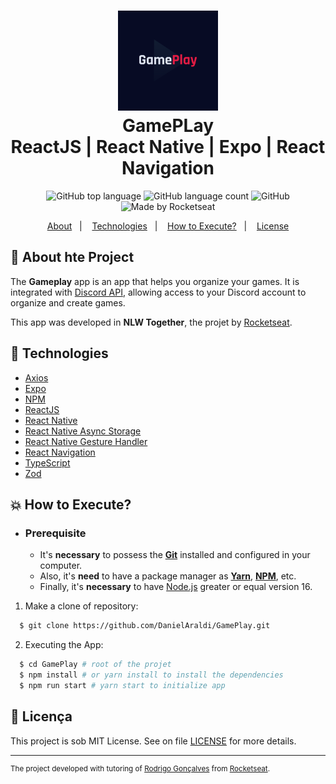 <h1 align="center">
  <img alt="GamePlay" src="./assets/adaptive-icon.png" width="160px" height="160px" />
  <br>GamePLay<br/>
  ReactJS | React Native | Expo | React Navigation
</h1>

<p align="center">
  <img alt="GitHub top language" src="https://img.shields.io/github/languages/top/DanielAraldi/GamePlay?style=flat-square">
  <img alt="GitHub language count" src="https://img.shields.io/github/languages/count/DanielAraldi/GamePlay?style=flat-square">
  <img alt="GitHub" src="https://img.shields.io/github/license/DanielAraldi/GamePlay?style=flat-square">
  <img alt="Made by Rocketseat" src="https://img.shields.io/badge/made%20by-Rocketseat-%237519C1?style=flat-square"><br/>
</p>

<p align="center">
  <a href="#bookmark-sobre-o-projeto">About</a>&nbsp;&nbsp;&nbsp;|&nbsp;&nbsp;&nbsp;
  <a href="#rocket-tecnologias-utilizadas">Technologies</a>&nbsp;&nbsp;&nbsp;|&nbsp;&nbsp;&nbsp;
  <a href="#boom-como-executar">How to Execute?</a>&nbsp;&nbsp;&nbsp;|&nbsp;&nbsp;&nbsp;
  <a href="#memo-licença">License</a>
</p>

## :bookmark: About hte Project

The **Gameplay** app is an app that helps you organize your games. It is integrated with [Discord API](https://discord.com/developers/docs/intro), allowing access to your Discord account to organize and create games.

This app was developed in **NLW Together**, the projet by [Rocketseat](https://www.rocketseat.com.br/).

## :rocket: Technologies

- [Axios](https://github.com/axios/axios)
- [Expo](https://expo.io/)
- [NPM](https://www.npmjs.com/)
- [ReactJS](https://reactjs.org/)
- [React Native](http://facebook.github.io/react-native/)
- [React Native Async Storage](https://react-native-async-storage.github.io/async-storage/)
- [React Native Gesture Handler](https://docs.swmansion.com/react-native-gesture-handler/)
- [React Navigation](https://reactnavigation.org/)
- [TypeScript](https://www.typescriptlang.org/)
- [Zod](https://zod.dev/)

## :boom: How to Execute?

- ### **Prerequisite**

  - It's **necessary** to possess the **[Git](https://git-scm.com/)** installed and configured in your computer.
  - Also, it's **need** to have a package manager as **[Yarn](https://yarnpkg.com/)**, **[NPM](https://www.npmjs.com/)**, etc.
  - Finally, it's **necessary** to have [Node.js](https://nodejs.org/en) greater or equal version 16.

1. Make a clone of repository:

```sh
  $ git clone https://github.com/DanielAraldi/GamePlay.git
```

2. Executing the App:

```sh
  $ cd GamePlay # root of the projet
  $ npm install # or yarn install to install the dependencies
  $ npm run start # yarn start to initialize app
```

## :memo: Licença

This project is sob MIT License. See on file [LICENSE](./LICENSE) for more details.

---

<sup>The project developed with tutoring of [Rodrigo Gonçalves](https://github.com/rodrigorgtic) from [Rocketseat](https://www.rocketseat.com.br/).</sup>
